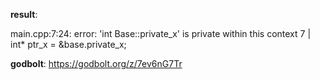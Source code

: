 **result**:
 
main.cpp:7:24: error: 'int Base::private_x' is private within this context
    7 |     int* ptr_x = &base.private_x;
 
**godbolt**: https://godbolt.org/z/7ev6nG7Tr
